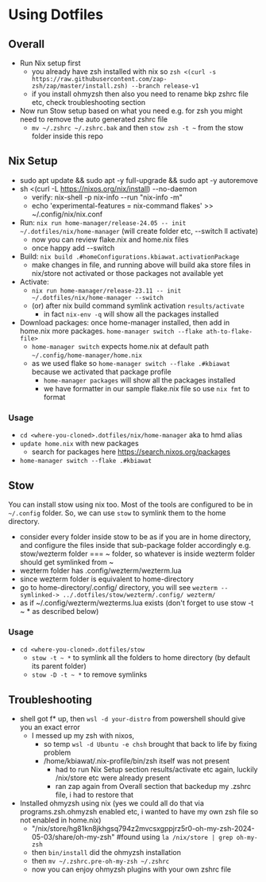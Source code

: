 # Using Dotfiles

## Overall

* Run Nix setup first
  * you already have zsh installed with nix so `zsh <(curl -s https://raw.githubusercontent.com/zap-zsh/zap/master/install.zsh) --branch release-v1`
  * if you install ohmyzsh then also you need to rename bkp zshrc file etc, check troubleshooting section
* Now run Stow setup based on what you need e.g. for zsh you might need to remove the auto generated zshrc file
  * `mv ~/.zshrc ~/.zshrc.bak` and then `stow zsh -t ~` from the stow folder inside this repo 

## Nix Setup

* sudo apt update && sudo apt -y full-upgrade && sudo apt -y autoremove
* sh <(curl -L https://nixos.org/nix/install) --no-daemon
  * verify: nix-shell -p nix-info --run "nix-info -m"
  * echo 'experimental-features = nix-command flakes' >> ~/.config/nix/nix.conf
* Run: `nix run home-manager/release-24.05 -- init ~/.dotfiles/nix/home-manager` (will create folder etc, --switch ll activate)
  * now you can review flake.nix and home.nix files
  * once happy add --switch
* Build: `nix build .#homeConfigurations.kbiawat.activationPackage`
  * make changes in file, and running above will build aka store files in nix/store not activated or those packages not available yet  
* Activate:
  * `nix run home-manager/release-23.11 -- init ~/.dotfiles/nix/home-manager --switch`
  * (or) after nix build command symlink activation `results/activate`
    * in fact `nix-env -q` will show all the packages installed
* Download packages: once home-manager installed, then add in home.nix more packages. `home-manager switch --flake ath-to-flake-file>`
  * `home-manager switch` expects home.nix at default path `~/.config/home-manager/home.nix`
  * as we used flake so `home-manager switch --flake .#kbiawat` because we activated that package profile
    * `home-manager packages` will show all the packages installed
    * we have formatter in our sample flake.nix file so use `nix fmt` to format

### Usage

* `cd <where-you-cloned>.dotfiles/nix/home-manager` aka to hmd alias
* `update home.nix` with new packages
  * search for packages here https://search.nixos.org/packages
* `home-manager switch --flake .#kbiawat`

## Stow

You can install stow using nix too. Most of the tools are configured to be in `~/.config` folder. So, we can use `stow` to symlink them to the home directory.
* consider every folder inside stow to be as if you are in home directory, and configure the files inside that sub-package folder accordingly
e.g. stow/wezterm folder === ~ folder, so whatever is inside wezterm folder should get symlinked from ~
* wezterm folder has .config/wezterm/wezterm.lua
* since wezterm folder is equivalent to home-directory
* go to home-directory/.config/ directory, you will see `wezterm --symlinked-> ../.dotfiles/stow/wezterm/.config/
wezterm/`
* as if ~/.config/wezterm/wezterms.lua exists (don't forget to use stow -t ~ * as described below)

### Usage
* `cd <where-you-cloned>.dotfiles/stow`
  * `stow -t ~ *` to symlink all the folders to home directory (by default its parent folder)
  * `stow -D -t ~ *` to remove symlinks

## Troubleshooting
* shell got f* up, then `wsl -d your-distro` from powershell should give you an exact error
  * I messed up my zsh with nixos, 
    * so temp `wsl -d Ubuntu -e chsh` brought that back to life by fixing problem
    * /home/kbiawat/.nix-profile/bin/zsh itself was not present
      * had to run Nix Setup section results/activate etc again, luckily /nix/store etc were already present
      * ran zap again from Overall section that backedup my .zshrc file, i had to restore that
* Installed ohmyzsh using nix (yes we could all do that via programs.zsh.ohmyzsh enabled etc, i wanted to have my own zsh file so not enabled in home.nix)
  * "/nix/store/hg81kn8jkhgsq794z2mvcsxgppjrz5r0-oh-my-zsh-2024-05-03/share/oh-my-zsh" #found using `la /nix/store | grep oh-my-zsh`
  * then `bin/install` did the ohmyzsh installation 
  * then `mv ~/.zshrc.pre-oh-my-zsh ~/.zshrc`
  * now you can enjoy ohmyzsh plugins with your own zshrc file